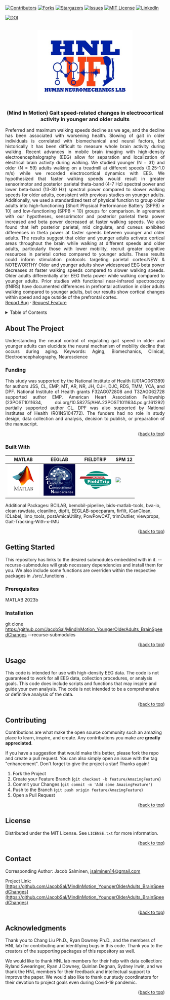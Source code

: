 <!-- Improved compatibility of back to top link: See: https://github.com/othneildrew/Best-README-Template/pull/73 -->
<link rel="stylesheet" type="text/css" href="styles.css" />
<a name="readme-top"></a>
<!--
*** Thanks for checking out the Best-README-Template. If you have a suggestion
*** that would make this better, please fork the repo and create a pull request
*** or simply open an issue with the tag "enhancement".
*** Don't forget to give the project a star!
*** Thanks again! Now go create something AMAZING! :D
-->

<!-- PROJECT SHIELDS -->
<!--
*** I'm using markdown "reference style" links for readability.
*** Reference links are enclosed in brackets [ ] instead of parentheses ( ).
*** See the bottom of this document for the declaration of the reference variables
*** for contributors-url, forks-url, etc. This is an optional, concise syntax you may use.
*** https://www.markdownguide.org/basic-syntax/#reference-style-links
-->
[![Contributors][contributors-shield]][contributors-url]
[![Forks][forks-shield]][forks-url]
[![Stargazers][stars-shield]][stars-url]
[![Issues][issues-shield]][issues-url]
[![MIT License][license-shield]][license-url]
[![LinkedIn][linkedin-shield]][linkedin-url]

[![DOI](https://zenodo.org/badge/865020202.svg)](https://doi.org/10.5281/zenodo.15850384)
<!-- PROJECT LOGO -->
<br />
<div align="center">
  <a href="https://github.com/JacobSal/MindInMotion_YoungerOlderAdults_BrainSpeedChanges">
    <img src="images/hnl_logo.svg" alt="Logo" width = "300px">
  </a>
<h3 align="center">(Mind In Motion) Gait speed-related changes in electrocortical activity in younger and older adults</h3>

  <p align="justify">
    Preferred and maximum walking speeds decline as we age, and the decline has been associated with worsening health. Slowing of gait in older individuals is correlated with biomechanical and neural factors, but historically it has been difficult to measure whole brain activity during walking. Recent advances in mobile brain imaging with high-density electroencephalography (EEG) allow for separation and localization of electrical brain activity during walking. We studied younger (N = 31) and older (N = 59) adults walking on a treadmill at different speeds (0.25-1.0 m/s) while we recorded electrocortical dynamics with EEG. We hypothesized that faster walking speeds would result in greater sensorimotor and posterior parietal theta-band (4-7 Hz) spectral power and lower beta-band (13-30 Hz) spectral power compared to slower walking speeds for older adults, consistent with previous studies on younger adults. Additionally, we used a standardized test of physical function to group older adults into high-functioning [Short Physical Performance Battery (SPPB) ≥ 10] and low-functioning (SPPB < 10) groups for comparison. In agreement with our hypotheses, sensorimotor and posterior parietal theta power increased and beta power decreased at faster walking speeds. We also found that left posterior parietal, mid cingulate, and cuneus exhibited differences in theta power at faster speeds between younger and older adults. The results suggest that older and younger adults activate cortical areas throughout the brain while walking at different speeds and older adults, particularly those with lower mobility, recruit greater cognitive resources in parietal cortex compared to younger adults. These results could inform stimulation protocols targeting parietal cortex.NEW & NOTEWORTHY Older and younger adults show widespread EEG beta power decreases at faster walking speeds compared to slower walking speeds. Older adults differentially alter EEG theta power while walking compared to younger adults. Prior studies with functional near-infrared spectroscopy (fNIRS) have documented differences in prefrontal activation in older adults walking compared to younger adults, but our results show cortical changes within speed and age outside of the prefrontal cortex.
    <br />
    <a href="https://github.com/JacobSal/MindInMotion_YoungerOlderAdults_BrainSpeedChanges/issues">Report Bug</a>
    ·
    <a href="https://github.com/JacobSal/MindInMotion_YoungerOlderAdults_BrainSpeedChanges/issues">Request Feature</a>
  </p>
</div>



<!-- TABLE OF CONTENTS -->
<details>
  <summary>Table of Contents</summary>
  <ol>
    <li>
      <a href="#about-the-project">About The Project</a>
      <ul>
        <li><a href="#built-with">Built With</a></li>
      </ul>
    </li>
    <li>
      <a href="#getting-started">Getting Started</a>
      <ul>
        <li><a href="#prerequisites">Prerequisites</a></li>
        <li><a href="#installation">Installation</a></li>
      </ul>
    </li>
    <li><a href="#usage">Usage</a></li>
    <li><a href="#contributing">Contributing</a></li>
    <li><a href="#license">License</a></li>
    <li><a href="#contact">Contact</a></li>
    <li><a href="#acknowledgments">Acknowledgments</a></li>
  </ol>
</details>



<!-- ABOUT THE PROJECT -->
## About The Project
<p align="justify">
Understanding the neural control of regulating gait speed in older and younger adults can elucidate the neural mechanism of mobility decline that occurs during aging. Keywords: Aging, Biomechanics, Clinical, Electroencephalography, Neuroscience

### Funding
<p align="justify">
This study was supported by the National Institute of Health (U01AG061389) for authors JSS, CL, EMP, MT, AR, NR, JH, CJH, DJC, RDS, TMM, YCA, and DPF. National Institute of Health grants F32AG072808 and T32AG062728 supported author EMP. American Heart Association Fellowship (23POST1011634, doi.org/10.58275/AHA.23POST1011634.pc.gr.161292) partially supported author CL. DPF was also supported by National Institutes of Health (R01NS104772). The funders had no role in study design, data collection and analysis, decision to publish, or preparation of the manuscript.
</p>

<p align="right">(<a href="#readme-top">back to top</a>)</p>

### Built With
| MATLAB | EEGLAB | FIELDTRIP | SPM 12 |
| ------ | ------ | --------- | ------ |
| <a href="https://www.mathworks.com/products/matlab.html?style=for-the-badge" target="_blank" rel="noopener noreferrer"><img src="/images/matlab_logo.png" width="100px"> </a> | <a href="https://eeglab.org/#The_EEGLAB_Tutorial_Outline" target="_blank" rel="noopener noreferrer"> <img src="/images/eeglab_logo.svg" width="100px"></a> | <a href="https://www.fieldtriptoolbox.org/" target="_blank" rel="noopener noreferrer"> <img src="/images/fieldtrip_logo.png" width="100px"> </a> | <a href="https://github.com/spm/" target="_blank" rel="noopener noreferrer"> <img src="https://avatars.githubusercontent.com/u/14014701?s=200&v=4?style=for-the-badge" width="100px"></a> |

<!--| [![matlab][matlab-badge]][matlab-url] | [![eeglab][eeglab-badge]][eeglab-url] | FieldTrip</br>[![fieldtrip][fieldtrip-badge]][fieldtrip-url] | [![spm][spm-badge]][spm-url] | -->

<!-- | <a href="https://www.mathworks.com/products/matlab.html?style=for-the-badge" target="_blank" rel="noopener noreferrer"><img src="/images/matlab_logo.png" width="50px"> </a> | <a href="https://eeglab.org/#The_EEGLAB_Tutorial_Outline" target="_blank" rel="noopener noreferrer"> <img src="/images/eeglab_logo.svg" width="50px"></a> | <a href="https://www.fieldtriptoolbox.org/" target="_blank" rel="noopener noreferrer"> <img src="/images/fieldtrip_logo.png" width="50px"> </a> | <a href="https://github.com/spm/" target="_blank" rel="noopener noreferrer"><img src="https://avatars.githubusercontent.com/u/14014701?s=200&v=4?style=for-the-badge" width="50px"></a> |
-->


Additional Packages: BCILAB, bemobil-pipeline, bids-matlab-tools, bva-io, clean rawdata, cleanline, dipfit, EEGLAB-specparam, firfilt, iCanClean, ICLabel, limo_tools, postAmicaUtility, PowPowCAT, trimOutlier, viewprops, Gait-Tracking-With-x-IMU

<p align="right">(<a href="#readme-top">back to top</a>)</p>

<!-- GETTING STARTED -->
## Getting Started
This repository has links to the desired submodules embedded with in it. --recurse-submodules will grab necessary dependencies and install them for you. We also include some functions are overriden within the respective packages in ./src/_functions . 

### Prerequisites
MATLAB 2023b

### Installation
git  clone https://github.com/JacobSal/MindInMotion_YoungerOlderAdults_BrainSpeedChanges --recurse-submodules

<p align="right">(<a href="#readme-top">back to top</a>)</p>

<!-- USAGE EXAMPLES -->
## Usage

This code is intended for use with high-density EEG data. The code is not guaranteed to work for all EEG data, collection procedures, or analysis goals. This code does include scripts and functions that may inspire and  guide your own analysis. The code is not intended to be a comprehensive or definitive analysis of the data. 

<p align="right">(<a href="#readme-top">back to top</a>)</p>

<!-- CONTRIBUTING -->
## Contributing

Contributions are what make the open source community such an amazing place to learn, inspire, and create. Any contributions you make are **greatly appreciated**.

If you have a suggestion that would make this better, please fork the repo and create a pull request. You can also simply open an issue with the tag "enhancement".
Don't forget to give the project a star! Thanks again!

1. Fork the Project
2. Create your Feature Branch (`git checkout -b feature/AmazingFeature`)
3. Commit your Changes (`git commit -m 'Add some AmazingFeature'`)
4. Push to the Branch (`git push origin feature/AmazingFeature`)
5. Open a Pull Request

<p align="right">(<a href="#readme-top">back to top</a>)</p>

<!-- LICENSE -->
## License

Distributed under the MIT License. See `LICENSE.txt` for more information.

<p align="right">(<a href="#readme-top">back to top</a>)</p>

<!-- CONTACT -->
## Contact

Corresponding Author: Jacob Salminen, jsalminen14@gmail.com

Project Link: [https://github.com/JacobSal/MindInMotion_YoungerOlderAdults_BrainSpeedChanges](https://github.com/JacobSal/MindInMotion_YoungerOlderAdults_BrainSpeedChanges)

<p align="right">(<a href="#readme-top">back to top</a>)</p>

<!-- ACKNOWLEDGMENTS -->
## Acknowledgments

Thank you to Chang Liu Ph.D., Ryan Downey Ph.D., and the members of HNL lab for contributing and identifying bugs in this code. Thank you to the creators of the supporting packages of this repository as well.

We would like to thank HNL lab members for their help with data collection: Ryland Swearinger, Ryan J Downey, Quinlan Degnan, Sydney Irwin, and we thank the HNL members for their feedback and intellectual support to improve the paper. We would also like to thank our study coordinators for their devotion to project goals even during Covid-19 pandemic.

<p align="right">(<a href="#readme-top">back to top</a>)</p>

<!-- MARKDOWN LINKS & IMAGES -->
<!-- https://www.markdownguide.org/basic-syntax/#reference-style-links -->
[contributors-shield]: https://img.shields.io/github/contributors/JacobSal/MindInMotion_YoungerOlderAdults_BrainSpeedChanges.svg?style=for-the-badge
[contributors-url]: https://github.com/JacobSal/MindInMotion_YoungerOlderAdults_BrainSpeedChanges/graphs/contributors
[forks-shield]: https://img.shields.io/github/forks/JacobSal/MindInMotion_YoungerOlderAdults_BrainSpeedChanges.svg?style=for-the-badge
[forks-url]: https://github.com/JacobSal/MindInMotion_YoungerOlderAdults_BrainSpeedChanges/network/members
[stars-shield]: https://img.shields.io/github/stars/JacobSal/MindInMotion_YoungerOlderAdults_BrainSpeedChanges.svg?style=for-the-badge
[stars-url]: https://github.com/JacobSal/MindInMotion_YoungerOlderAdults_BrainSpeedChanges/stargazers
[issues-shield]: https://img.shields.io/github/issues/JacobSal/MindInMotion_YoungerOlderAdults_BrainSpeedChanges.svg?style=for-the-badge
[issues-url]: https://github.com/JacobSal/MindInMotion_YoungerOlderAdults_BrainSpeedChanges/issues
[license-shield]: https://img.shields.io/github/license/JacobSal/MindInMotion_YoungerOlderAdults_BrainSpeedChanges.svg?style=for-the-badge
[license-url]: https://github.com/JacobSal/MindInMotion_YoungerOlderAdults_BrainSpeedChanges/blob/master/LICENSE.txt
[linkedin-shield]: https://img.shields.io/badge/-LinkedIn-black.svg?style=for-the-badge&logo=linkedin&colorB=555
[linkedin-url]: https://linkedin.com/in/jacob-salminen-124a50129
[matlab-badge]: ./images/matlab_logo.png
[matlab-url]: https://www.mathworks.com/products/matlab.html?style=for-the-badge
[eeglab-badge]: ./images/eeglab_logo.svg
[eeglab-url]: https://eeglab.org/#The_EEGLAB_Tutorial_Outline
[fieldtrip-badge]: ./images/fieldtrip_logo.png
[fieldtrip-url]: https://www.fieldtriptoolbox.org/
[spm-badge]: https://avatars.githubusercontent.com/u/14014701?s=200&v=4?style=for-the-badge
[spm-url]: https://github.com/spm/
[product-screenshot]: images/screenshot.png
